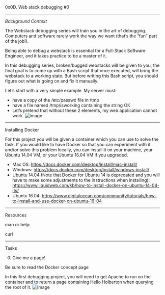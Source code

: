 0x0D. Web stack debugging #0
______________________________
*Background Context*

The Webstack debugging series will train you in the art of debugging. Computers and software rarely work the way we want (that’s the “fun” part of the job!).

Being able to debug a webstack is essential for a Full-Stack Software Engineer, and it takes practice to be a master of it.

In this debugging series, broken/bugged webstacks will be given to you, the final goal is to come up with a Bash script that once executed, will bring the webstack to a working state. But before writing this Bash script, you should figure out what is going on and fix it manually.

Let’s start with a very simple example. My server must:

 - have a copy of the /etc/passwd file in /tmp
 - have a file named /tmp/isworking containing the string OK
 - Let’s pretend that without these 2 elements, my web application cannot work.
![image](https://github.com/HalimaEla59/alx-system_engineering-devops/assets/86242444/b04eeb61-cd7c-434c-b1fe-fa073ffd7d4d)
______________________________
Installing Docker

For this project you will be given a container which you can use to solve the task. If you would like to have Docker so that you can experiment with it and/or solve this problem locally, you can install it on your machine, your Ubuntu 14.04 VM, or your Ubuntu 16.04 VM if you upgraded.

 - Mac OS: https://docs.docker.com/desktop/install/mac-install/
 - Windows: https://docs.docker.com/desktop/install/windows-install/
 - Ubuntu 14.04 (Note that Docker for Ubuntu 14 is deprecated and you will have to make some adjustments to the instructions when installing): https://www.liquidweb.com/kb/how-to-install-docker-on-ubuntu-14-04-lts/
 - Ubuntu 16.04: https://www.digitalocean.com/community/tutorials/how-to-install-and-use-docker-on-ubuntu-16-04
___________________________________
Resources

man or help:

curl
_______________________________
Tasks

0. Give me a page!

Be sure to read the Docker concept page

In this first debugging project, you will need to get Apache to run on the container and to return a page containing Hello Holberton when querying the root of it.
![image](https://github.com/HalimaEla59/alx-system_engineering-devops/assets/86242444/55990af8-3cc4-4d72-9858-c1a6b6707006)

